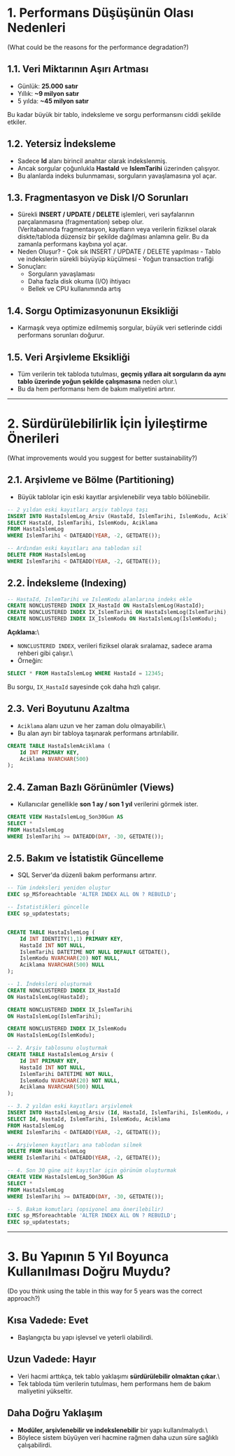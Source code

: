 # 1. Performans Düşüşünün Olası Nedenleri

(What could be the reasons for the performance degradation?)

## 1.1. Veri Miktarının Aşırı Artması

-   Günlük: **25.000 satır**
-   Yıllık: **\~9 milyon satır**
-   5 yılda: **\~45 milyon satır**

Bu kadar büyük bir tablo, indeksleme ve sorgu performansını ciddi
şekilde etkiler.

## 1.2. Yetersiz İndeksleme

-   Sadece **Id** alanı birincil anahtar olarak indekslenmiş.
-   Ancak sorgular çoğunlukla **HastaId** ve **IslemTarihi** üzerinden
    çalışıyor.
-   Bu alanlarda indeks bulunmaması, sorguların yavaşlamasına yol açar.

## 1.3. Fragmentasyon ve Disk I/O Sorunları

-   Sürekli **INSERT / UPDATE / DELETE** işlemleri, veri sayfalarının
    parçalanmasına (fragmentation) sebep olur.\
    (Veritabanında fragmentasyon, kayıtların veya verilerin fiziksel olarak diskte/tabloda düzensiz bir şekilde dağılması anlamına gelir. Bu da zamanla performans kaybına yol açar.
   -    Neden Oluşur?
     -   Çok sık INSERT / UPDATE / DELETE yapılması
     -   Tablo ve indekslerin sürekli büyüyüp küçülmesi
     -    Yoğun transaction trafiği
-   Sonuçları:
    -   Sorguların yavaşlaması
    -   Daha fazla disk okuma (I/O) ihtiyacı
    -   Bellek ve CPU kullanımında artış

## 1.4. Sorgu Optimizasyonunun Eksikliği

-   Karmaşık veya optimize edilmemiş sorgular, büyük veri setlerinde
    ciddi performans sorunları doğurur.

## 1.5. Veri Arşivleme Eksikliği

-   Tüm verilerin tek tabloda tutulması, **geçmiş yıllara ait sorguların
    da aynı tablo üzerinde yoğun şekilde çalışmasına** neden olur.\
-   Bu da hem performansı hem de bakım maliyetini artırır.

------------------------------------------------------------------------

# 2. Sürdürülebilirlik İçin İyileştirme Önerileri

(What improvements would you suggest for better sustainability?)

## 2.1. Arşivleme ve Bölme (Partitioning)

-   Büyük tablolar için eski kayıtlar arşivlenebilir veya tablo
    bölünebilir.

``` sql
-- 2 yıldan eski kayıtları arşiv tabloya taşı
INSERT INTO HastaIslemLog_Arsiv (HastaId, IslemTarihi, IslemKodu, Aciklama)
SELECT HastaId, IslemTarihi, IslemKodu, Aciklama
FROM HastaIslemLog
WHERE IslemTarihi < DATEADD(YEAR, -2, GETDATE());

-- Ardından eski kayıtları ana tablodan sil
DELETE FROM HastaIslemLog
WHERE IslemTarihi < DATEADD(YEAR, -2, GETDATE());
```

## 2.2. İndeksleme (Indexing)

``` sql
-- HastaId, IslemTarihi ve IslemKodu alanlarına indeks ekle
CREATE NONCLUSTERED INDEX IX_HastaId ON HastaIslemLog(HastaId);
CREATE NONCLUSTERED INDEX IX_IslemTarihi ON HastaIslemLog(IslemTarihi);
CREATE NONCLUSTERED INDEX IX_IslemKodu ON HastaIslemLog(IslemKodu);
```

**Açıklama:**\
- `NONCLUSTERED INDEX`, verileri fiziksel olarak sıralamaz, sadece arama
rehberi gibi çalışır.\
- Örneğin:

``` sql
SELECT * FROM HastaIslemLog WHERE HastaId = 12345;
```

Bu sorgu, `IX_HastaId` sayesinde çok daha hızlı çalışır.

## 2.3. Veri Boyutunu Azaltma

-   `Aciklama` alanı uzun ve her zaman dolu olmayabilir.\
-   Bu alan ayrı bir tabloya taşınarak performans artırılabilir.

``` sql
CREATE TABLE HastaIslemAciklama (
    Id INT PRIMARY KEY,
    Aciklama NVARCHAR(500)
);
```

## 2.4. Zaman Bazlı Görünümler (Views)

-   Kullanıcılar genellikle **son 1 ay / son 1 yıl** verilerini görmek
    ister.

``` sql
CREATE VIEW HastaIslemLog_Son30Gun AS
SELECT *
FROM HastaIslemLog
WHERE IslemTarihi >= DATEADD(DAY, -30, GETDATE());
```

## 2.5. Bakım ve İstatistik Güncelleme

-   SQL Server'da düzenli bakım performansı artırır.

``` sql
-- Tüm indeksleri yeniden oluştur
EXEC sp_MSforeachtable 'ALTER INDEX ALL ON ? REBUILD';

-- İstatistikleri güncelle
EXEC sp_updatestats;
```

``` sql

CREATE TABLE HastaIslemLog (
    Id INT IDENTITY(1,1) PRIMARY KEY,                  
    HastaId INT NOT NULL,                              
    IslemTarihi DATETIME NOT NULL DEFAULT GETDATE(),   
    IslemKodu NVARCHAR(20) NOT NULL,                  
    Aciklama NVARCHAR(500) NULL                        
);

-- 1. İndeksleri oluşturmak
CREATE NONCLUSTERED INDEX IX_HastaId 
ON HastaIslemLog(HastaId);

CREATE NONCLUSTERED INDEX IX_IslemTarihi 
ON HastaIslemLog(IslemTarihi);

CREATE NONCLUSTERED INDEX IX_IslemKodu 
ON HastaIslemLog(IslemKodu);

-- 2. Arşiv tablosunu oluşturmak
CREATE TABLE HastaIslemLog_Arsiv (
    Id INT PRIMARY KEY,                                
    HastaId INT NOT NULL,
    IslemTarihi DATETIME NOT NULL,
    IslemKodu NVARCHAR(20) NOT NULL,
    Aciklama NVARCHAR(500) NULL
);

-- 3. 2 yıldan eski kayıtları arşivlemek
INSERT INTO HastaIslemLog_Arsiv (Id, HastaId, IslemTarihi, IslemKodu, Aciklama)
SELECT Id, HastaId, IslemTarihi, IslemKodu, Aciklama
FROM HastaIslemLog
WHERE IslemTarihi < DATEADD(YEAR, -2, GETDATE());

-- Arşivlenen kayıtları ana tablodan silmek
DELETE FROM HastaIslemLog
WHERE IslemTarihi < DATEADD(YEAR, -2, GETDATE());

-- 4. Son 30 güne ait kayıtlar için görünüm oluşturmak
CREATE VIEW HastaIslemLog_Son30Gun AS
SELECT *
FROM HastaIslemLog
WHERE IslemTarihi >= DATEADD(DAY, -30, GETDATE());

-- 5. Bakım komutları (opsiyonel ama önerilebilir)
EXEC sp_MSforeachtable 'ALTER INDEX ALL ON ? REBUILD';
EXEC sp_updatestats;
```

------------------------------------------------------------------------

# 3. Bu Yapının 5 Yıl Boyunca Kullanılması Doğru Muydu?

(Do you think using the table in this way for 5 years was the correct
approach?)

## Kısa Vadede: **Evet**

-   Başlangıçta bu yapı işlevsel ve yeterli olabilirdi.

## Uzun Vadede: **Hayır**

-   Veri hacmi arttıkça, tek tablo yaklaşımı **sürdürülebilir olmaktan
    çıkar**.\
-   Tek tabloda tüm verilerin tutulması, hem performans hem de bakım
    maliyetini yükseltir.

## Daha Doğru Yaklaşım

-   **Modüler, arşivlenebilir ve indekslenebilir** bir yapı
    kullanılmalıydı.\
-   Böylece sistem büyüyen veri hacmine rağmen daha uzun süre sağlıklı
    çalışabilirdi.
